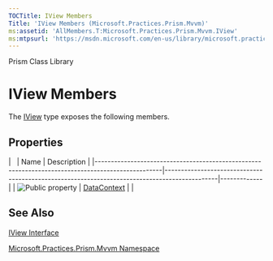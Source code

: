 ```yaml
---
TOCTitle: IView Members
Title: 'IView Members (Microsoft.Practices.Prism.Mvvm)'
ms:assetid: 'AllMembers.T:Microsoft.Practices.Prism.Mvvm.IView'
ms:mtpsurl: 'https://msdn.microsoft.com/en-us/library/microsoft.practices.prism.mvvm.iview_members(v=pandp.50)'
---
```


Prism Class Library

IView Members
=============

The [IView](https://msdn.microsoft.com/library/microsoft.practices.prism.mvvm.iview) type exposes the following members.

Properties
----------

<span id="propertyTableToggle"></span>
|                                                                                                  | Name                                                                                         | Description |
|--------------------------------------------------------------------------------------------------|----------------------------------------------------------------------------------------------|-------------|
| ![](https://msdn.microsoft.com/en-us/Dn741420.pubproperty(en-us,PandP.50).gif "Public property") | [DataContext](https://msdn.microsoft.com/library/microsoft.practices.prism.mvvm.iview.datacontext) |             |

See Also
--------


[IView Interface](https://msdn.microsoft.com/library/microsoft.practices.prism.mvvm.iview)

[Microsoft.Practices.Prism.Mvvm Namespace](https://msdn.microsoft.com/library/microsoft.practices.prism.mvvm)
